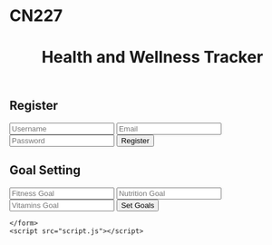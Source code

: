 # CN227
<!DOCTYPE html>
<html lang="en">
<head>
    <meta charset="UTF-8">
    <meta name="viewport" content="width=device-width, initial-scale=1.0">
    <title>Health and Wellness Tracker</title>
    <link rel="stylesheet" href="styles.css">
</head>
<body>
    <header>
        <h1>Health and Wellness Tracker</h1>
    </header>
    <main>
        <section id="registration">
            <h2>Register</h2>
            <form id="registrationForm">
                <input type="text" id="username" placeholder="Username" required>
                <input type="email" id="email" placeholder="Email" required>
                <input type="password" id="password" placeholder="Password" required>
                <button type="submit">Register</button>
            </form>
        </section>
        <section id="goalSetting">
            <h2>Goal Setting</h2>
            <form id="goalSettingForm">
                <input type="text" id="fitnessGoal" placeholder="Fitness Goal">
                <input type="text" id="nutritionGoal" placeholder="Nutrition Goal">
                <input type="text" id="vitaminsGoal" placeholder="Vitamins Goal">
                <button type="submit">Set Goals</button>
            </form>
        </section>
    </main>
    <form id="healthtracker">
      
    </form>
    <script src="script.js"></script>
</body>
</html>

